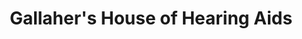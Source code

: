 ---
title: "Gallaher's House of Hearing Aids"
url: /st-louis/gallahers-house-of-hearing-aids/
shop: Hörgeräte
---